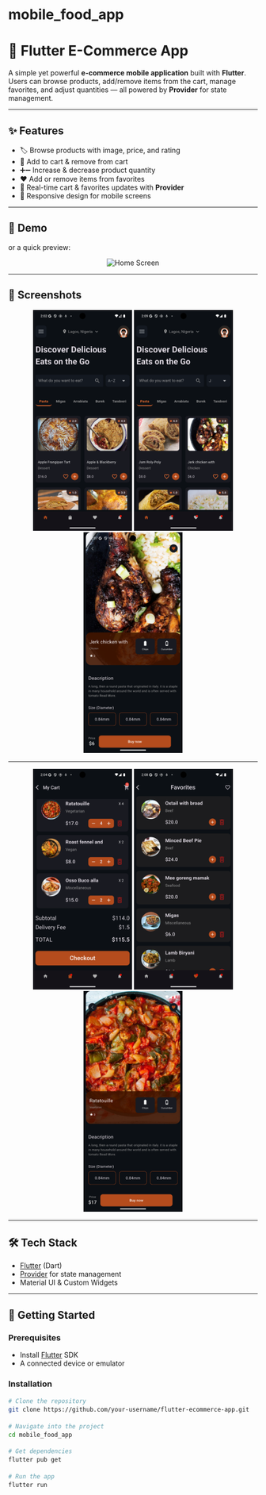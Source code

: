 # mobile_food_app

# 🛒 Flutter E-Commerce App

A simple yet powerful **e-commerce mobile application** built with **Flutter**.  
Users can browse products, add/remove items from the cart, manage favorites, and adjust quantities — all powered by **Provider** for state management.

---

## ✨ Features

- 🏷️ Browse products with image, price, and rating
- 🛒 Add to cart & remove from cart
- ➕➖ Increase & decrease product quantity
- ❤️ Add or remove items from favorites
- 🔄 Real-time cart & favorites updates with **Provider**
- 📱 Responsive design for mobile screens

---

## 🎥 Demo

or a quick preview:

<p align="center">
    <img src="assets/gif/screen-20250927-180730.gif" alt="Home Screen" width="200"/>
</p>

---

## 📸 Screenshots

<p align="center">
  <img src="assets/images/home_screen.png" alt="Home Screen" width="200"/>                  <img src="assets/images/home_screen_2.png" alt="Home screen 2" width="200"/>               <img src="assets/images/food_details_2.png" alt="Food details" width="200"/> 
</p>

---

<p align="center">
  <img src="assets/images/cart_screen.png" alt="Cart Screen" width="200"/>                  <img src="assets/images/favorite_screen.png" alt="Favorite Screen" width="200"/>               <img src="assets/images/food_details_1.png" alt="Food details second screen" width="200"/> 
</p>

---

## 🛠️ Tech Stack

- [Flutter](https://flutter.dev/) (Dart)
- [Provider](https://pub.dev/packages/provider) for state management
- Material UI & Custom Widgets

---

## 🚀 Getting Started

### Prerequisites

- Install [Flutter](https://docs.flutter.dev/get-started/install) SDK
- A connected device or emulator

### Installation

```bash
# Clone the repository
git clone https://github.com/your-username/flutter-ecommerce-app.git

# Navigate into the project
cd mobile_food_app

# Get dependencies
flutter pub get

# Run the app
flutter run

```
